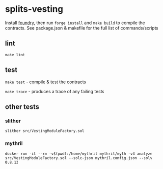# splits-vesting

Install [foundry](https://github.com/gakonst/foundry#installation), then run `forge install` and `make build` to compile the contracts. See package.json & makefile for the full list of commands/scripts

## lint

`make lint`

## test

`make test` - compile & test the contracts

`make trace` - produces a trace of any failing tests

## other tests

### slither

`slither src/VestingModuleFactory.sol`

### mythril

`docker run -it --rm -v$(pwd):/home/mythril mythril/myth -v4 analyze src/VestingModuleFactory.sol --solc-json mythril.config.json --solv 0.8.13`
